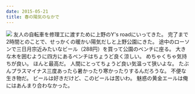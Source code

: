 ```yaml
---
date: 2015-05-21
title: 春の陽気のなかで
---
```


![](https://photos.xar.sh/17973196608_0ace9e0d42_k.jpg)
友人の自転車を修理工に渡すために上野のY's roadにいってきた。
完了まで2時間とのことで、せっかくの暖かい陽気だしと上野公園にきた。
途中のローソンで三日月宗近みたいなビール（288円）を買って公園のベンチに座る。
大きな木を囲むように四方にあるベンチはちょうど良く涼しい。
めちゃくちゃ気持ちが良い。
ほんと最高だ。
人間にとってちょうど良い気温って狭いよな。
たぶんプラスマイナス三度あったら暑かったり寒かったりするんだろうな。
不便な生き物だ。
ビールは好きだけど、このビールは苦いわ。
魅惑の黄金エールは俺にはあんまり合わなかった。
